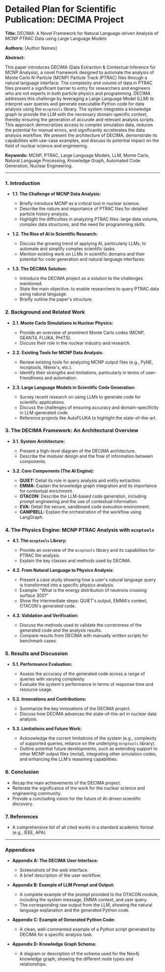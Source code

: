 # Detailed Plan for Scientific Publication: DECIMA Project

**Title:** DECIMA: A Novel Framework for Natural Language-driven Analysis of MCNP PTRAC Data using Large Language Models

**Authors:** [Author Names]

**Abstract:**

This paper introduces DECIMA (Data Extraction & Contextual Inference for MCNP Analysis), a novel framework designed to automate the analysis of Monte Carlo N-Particle (MCNP) Particle Track (PTRAC) files through a natural language interface. The complexity and volume of data in PTRAC files present a significant barrier to entry for researchers and engineers who are not experts in both particle physics and programming. DECIMA addresses this challenge by leveraging a Large Language Model (LLM) to interpret user queries and generate executable Python code for data analysis using the `mcnptools` library. The system integrates a knowledge graph to provide the LLM with the necessary domain-specific context, thereby ensuring the generation of accurate and relevant analysis scripts. This approach democratizes access to complex simulation data, reduces the potential for manual errors, and significantly accelerates the data analysis workflow. We present the architecture of DECIMA, demonstrate its capabilities with use-case examples, and discuss its potential impact on the field of nuclear science and engineering.

**Keywords:** MCNP, PTRAC, Large Language Models, LLM, Monte Carlo, Natural Language Processing, Knowledge Graph, Automated Code Generation, Nuclear Engineering.

--- 

### **1. Introduction**

*   **1.1. The Challenge of MCNP Data Analysis:**
    *   Briefly introduce MCNP as a critical tool in nuclear science.
    *   Describe the nature and importance of PTRAC files for detailed particle history analysis.
    *   Highlight the difficulties in analyzing PTRAC files: large data volume, complex data structures, and the need for programming skills.

*   **1.2. The Rise of AI in Scientific Research:**
    *   Discuss the growing trend of applying AI, particularly LLMs, to automate and simplify complex scientific tasks.
    *   Mention existing work on LLMs in scientific domains and their potential for code generation and natural language interfaces.

*   **1.3. The DECIMA Solution:**
    *   Introduce the DECIMA project as a solution to the challenges mentioned.
    *   State the main objective: to enable researchers to query PTRAC data using natural language.
    *   Briefly outline the paper's structure.

### **2. Background and Related Work**

*   **2.1. Monte Carlo Simulations in Nuclear Physics:**
    *   Provide an overview of prominent Monte Carlo codes (MCNP, GEANT4, FLUKA, PHITS).
    *   Discuss their role in the nuclear industry and research.

*   **2.2. Existing Tools for MCNP Data Analysis:**
    *   Review existing tools for analyzing MCNP output files (e.g., PyNE, mcnptools, f4enix's, etc.).
    *   Identify their strengths and limitations, particularly in terms of user-friendliness and automation.

*   **2.3. Large Language Models in Scientific Code Generation:**
    *   Survey recent research on using LLMs to generate code for scientific applications.
    *   Discuss the challenges of ensuring accuracy and domain-specificity in LLM-generated code.
    *   Reference projects like AutoFLUKA to highlight the state-of-the-art.

### **3. The DECIMA Framework: An Architectural Overview**

*   **3.1. System Architecture:**
    *   Present a high-level diagram of the DECIMA architecture.
    *   Describe the modular design and the flow of information between components.

*   **3.2. Core Components (The AI Engine):**
    *   **QUIET:** Detail its role in query analysis and entity extraction.
    *   **EMMA:** Explain the knowledge graph integration and its importance for contextual enrichment.
    *   **OTACON:** Describe the LLM-based code generation, including prompt engineering and the use of contextual information.
    *   **EVA:** Detail the secure, sandboxed code execution environment.
    *   **CAMPBELL:** Explain the orchestration of the workflow using LangGraph.

### **4. The Physics Engine: MCNP PTRAC Analysis with `mcnptools`**

*   **4.1. The `mcnptools` Library:**
    *   Provide an overview of the `mcnptools` library and its capabilities for PTRAC file analysis.
    *   Explain the key classes and methods used by DECIMA.

*   **4.2. From Natural Language to Physics Analysis:**
    *   Present a case study showing how a user's natural language query is transformed into a specific physics analysis.
    *   Example: "What is the energy distribution of neutrons crossing surface 300?"
    *   Show the intermediate steps: QUIET's output, EMMA's context, OTACON's generated code.

*   **4.3. Validation and Verification:**
    *   Discuss the methods used to validate the correctness of the generated code and the analysis results.
    *   Compare results from DECIMA with manually written scripts for benchmark cases.

### **5. Results and Discussion**

*   **5.1. Performance Evaluation:**
    *   Assess the accuracy of the generated code across a range of queries with varying complexity.
    *   Evaluate the system's performance in terms of response time and resource usage.

*   **5.2. Innovations and Contributions:**
    *   Summarize the key innovations of the DECIMA project.
    *   Discuss how DECIMA advances the state-of-the-art in nuclear data analysis.

*   **5.3. Limitations and Future Work:**
    *   Acknowledge the current limitations of the system (e.g., complexity of supported queries, reliance on the underlying `mcnptools` library).
    *   Outline potential future developments, such as extending support to other MCNP output files (mctal), integrating other simulation codes, and enhancing the LLM's reasoning capabilities.

### **6. Conclusion**

*   Recap the main achievements of the DECIMA project.
*   Reiterate the significance of the work for the nuclear science and engineering community.
*   Provide a concluding vision for the future of AI-driven scientific discovery.

### **7. References**

*   A comprehensive list of all cited works in a standard academic format (e.g., IEEE, APA).

--- 

### **Appendices**

*   **Appendix A: The DECIMA User Interface:**
    *   Screenshots of the web interface.
    *   A brief description of the user workflow.

*   **Appendix B: Example of LLM Prompt and Output:**
    *   A complete example of the prompt provided to the OTACON module, including the system message, EMMA context, and user query.
    *   The corresponding raw output from the LLM, showing the natural language explanation and the generated Python code.

*   **Appendix C: Example of Generated Python Code:**
    *   A clean, well-commented example of a Python script generated by DECIMA for a specific analysis task.

*   **Appendix D: Knowledge Graph Schema:**
    *   A diagram or description of the schema used for the Neo4j knowledge graph, showing the different node types and relationships.


